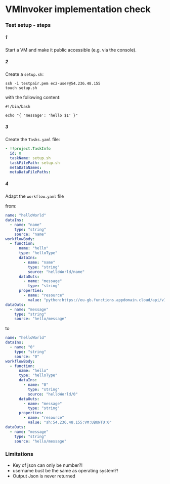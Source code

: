 # VMInvoker implementation check

### Test setup - steps

##### 1
Start a VM and make it public accessible (e.g. via the console).
 
##### 2
Create a ``setup.sh``:

````
ssh -i testpair.pem ec2-user@54.236.48.155
touch setup.sh
````

with the following content:

````
#!/bin/bash

echo "{ 'message': 'hello $1' }"
````

##### 3

Create the ``Tasks.yaml`` file:

````yaml
- !!project.TaskInfo
  id: 0
  taskName: setup.sh
  taskFilePath: setup.sh
  metaDataNames:
  metaDataFilePaths:
````

##### 4

Adapt the ``workflow.yaml`` file

from:

````yaml
name: "helloWorld"
dataIns:
  - name: "name"
    type: "string"
    source: "name"
workflowBody:
  - function:
      name: "hello"
      type: "helloType"
      dataIns:
        - name: "name"
          type: "string"
          source: "helloWorld/name"
      dataOuts:
        - name: "message"
          type: "string"
      properties:
        - name: "resource"
          value: "python:https://eu-gb.functions.appdomain.cloud/api/v1/web/pste4444%40gmail.com_dev/default/helloWorld.json"
dataOuts:
  - name: "message"
    type: "string"
    source: "hello/message"
````

to

````yaml
name: "helloWorld"
dataIns:
  - name: "0"
    type: "string"
    source: "0"
workflowBody:
  - function:
      name: "hello"
      type: "helloType"
      dataIns:
        - name: "0"
          type: "string"
          source: "helloWorld/0"
      dataOuts:
        - name: "message"
          type: "string"
      properties:
        - name: "resource"
          value: "sh:54.236.48.155:VM:UBUNTU:0"
dataOuts:
  - name: "message"
    type: "string"
    source: "hello/message"
````

### Limitations

- Key of json can only be number?!
- username bust be the same as operating system?!
- Output Json is never returned